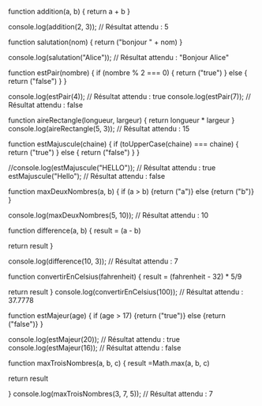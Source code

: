 function addition(a, b) {
  return a + b } 

console.log(addition(2, 3)); // Résultat attendu : 5




function salutation(nom) {
  return ("bonjour " + nom) } 

console.log(salutation("Alice")); // Résultat attendu : "Bonjour Alice"





function estPair(nombre) {
  if (nombre % 2 === 0) { return ("true") }
  else { return ("false") } }

console.log(estPair(4)); // Résultat attendu : true console.log(estPair(7)); // Résultat attendu : false







function aireRectangle(longueur, largeur) {
  return longueur * largeur } 
console.log(aireRectangle(5, 3)); // Résultat attendu : 15






function estMajuscule(chaine) {
  if (toUpperCase(chaine) === chaine) { return ("true") }
  else { return ("false") } } 


//console.log(estMajuscule("HELLO")); // Résultat attendu : true estMajuscule("Hello"); // Résultat attendu : false






function maxDeuxNombres(a, b) {
  if (a > b) {return ("a")}
  else {return ("b")}
}

console.log(maxDeuxNombres(5, 10)); // Résultat attendu : 10






function difference(a, b) {
  result = (a - b)
  
  return result
}

console.log(difference(10, 3)); // Résultat attendu : 7






function convertirEnCelsius(fahrenheit) {
  result = (fahrenheit - 32) * 5/9


  return result
}
console.log(convertirEnCelsius(100)); // Résultat attendu : 37.7778







function estMajeur(age) {
  if (age > 17) {return ("true")}
  else {return ("false")}
}


console.log(estMajeur(20)); // Résultat attendu : true
console.log(estMajeur(16)); // Résultat attendu : false





function maxTroisNombres(a, b, c) {
  result =Math.max(a, b, c)
  
  return result
  
}
console.log(maxTroisNombres(3, 7, 5)); // Résultat attendu : 7